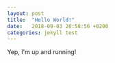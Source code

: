 ```yaml
---
layout: post
title:  "Hello World!"
date:   2018-09-03 20:58:56 +0200
categories: jekyll test
---
```

Yep, I'm up and running!

